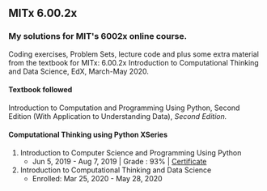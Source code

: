 ## MITx 6.00.2x

### My solutions for MIT's 6002x online course.

Coding exercises, Problem Sets, lecture code and plus some extra material from the textbook for MITx: 6.00.2x Introduction to Computational Thinking and Data Science, EdX, March-May 2020.

#### Textbook followed

Introduction to Computation and Programming Using Python, Second Edition (With Application to Understanding Data),
*Second Edition.*

#### Computational Thinking using Python XSeries
1. Introduction to Computer Science and Programming Using Python 
    - Jun 5, 2019 - Aug 7, 2019 | Grade : 93% | [Certificate](https://courses.edx.org/certificates/a58a0b7523f84a9dbea0e1830a80116d)
2. Introduction to Computational Thinking and Data Science
    - Enrolled: Mar 25, 2020 - May 28, 2020 